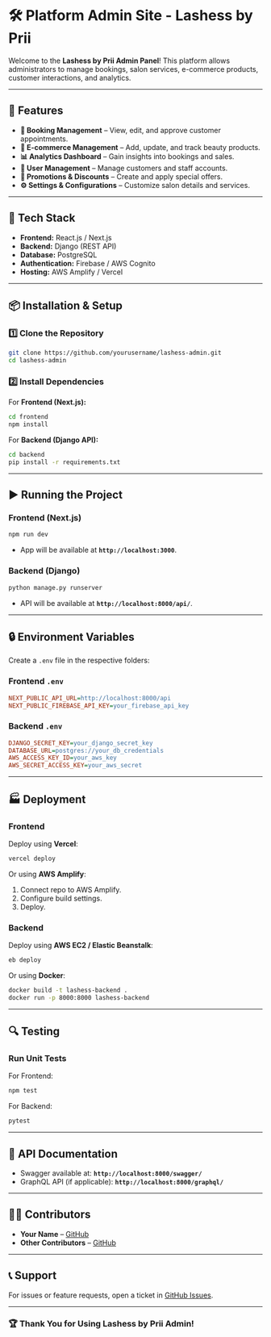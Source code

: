 # 🛠️ Platform Admin Site - Lashess by Prii

Welcome to the **Lashess by Prii Admin Panel**! This platform allows administrators to manage bookings, salon services, e-commerce products, customer interactions, and analytics.

---

## 🚀 Features

- **📅 Booking Management** – View, edit, and approve customer appointments.
- **🛒 E-commerce Management** – Add, update, and track beauty products.
- **📊 Analytics Dashboard** – Gain insights into bookings and sales.
- **👥 User Management** – Manage customers and staff accounts.
- **📌 Promotions & Discounts** – Create and apply special offers.
- **⚙️ Settings & Configurations** – Customize salon details and services.

---

## 🔧 Tech Stack

- **Frontend:** React.js / Next.js
- **Backend:** Django (REST API)
- **Database:** PostgreSQL
- **Authentication:** Firebase / AWS Cognito
- **Hosting:** AWS Amplify / Vercel

---

## 📦 Installation & Setup

### **1️⃣ Clone the Repository**

```sh
git clone https://github.com/yourusername/lashess-admin.git
cd lashess-admin
```

### **2️⃣ Install Dependencies**

For **Frontend (Next.js):**

```sh
cd frontend
npm install
```

For **Backend (Django API):**

```sh
cd backend
pip install -r requirements.txt
```

---

## ▶️ Running the Project

### **Frontend (Next.js)**

```sh
npm run dev
```

- App will be available at **`http://localhost:3000`**.

### **Backend (Django)**

```sh
python manage.py runserver
```

- API will be available at **`http://localhost:8000/api/`**.

---

## 🔒 Environment Variables

Create a `.env` file in the respective folders:

### **Frontend `.env`**

```ini
NEXT_PUBLIC_API_URL=http://localhost:8000/api
NEXT_PUBLIC_FIREBASE_API_KEY=your_firebase_api_key
```

### **Backend `.env`**

```ini
DJANGO_SECRET_KEY=your_django_secret_key
DATABASE_URL=postgres://your_db_credentials
AWS_ACCESS_KEY_ID=your_aws_key
AWS_SECRET_ACCESS_KEY=your_aws_secret
```

---

## 🏭 Deployment

### **Frontend**

Deploy using **Vercel**:

```sh
vercel deploy
```

Or using **AWS Amplify**:

1. Connect repo to AWS Amplify.
2. Configure build settings.
3. Deploy.

### **Backend**

Deploy using **AWS EC2 / Elastic Beanstalk**:

```sh
eb deploy
```

Or using **Docker**:

```sh
docker build -t lashess-backend .
docker run -p 8000:8000 lashess-backend
```

---

## 🔍 Testing

### **Run Unit Tests**

For Frontend:

```sh
npm test
```

For Backend:

```sh
pytest
```

---

## 🐝 API Documentation

- Swagger available at: **`http://localhost:8000/swagger/`**
- GraphQL API (if applicable): **`http://localhost:8000/graphql/`**

---

## 👨‍💻 Contributors

- **Your Name** – [GitHub](https://github.com/yourusername)
- **Other Contributors** – [GitHub](https://github.com/otherusername)

---

## 📞 Support

For issues or feature requests, open a ticket in [GitHub Issues](https://github.com/yourusername/lashess-admin/issues).

---

### 🏆 **Thank You for Using Lashess by Prii Admin!**
